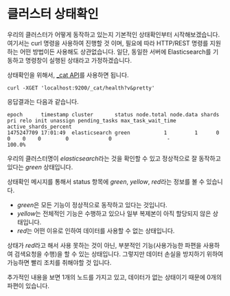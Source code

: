 # 클러스터 상태확인
우리의 클러스터가 어떻게 동작하고 있는지 기본적인 상태확인부터 시작해보겠습니다. 여기서는 curl 명령을 사용하여 진행할 것 이며, 필요에 따라 HTTP/REST 명령를 지원하는 어떤 방법이든 사용해도 상관없습니다. 일단, 동일한 서버에 Elasticsearch를 기동하고 명령창이 실행된 상태라고 가정하겠습니다.

상태확인을 위해서, [_cat API](https://www.elastic.co/guide/en/elasticsearch/reference/current/cat.html)를 사용하면 됩니다.
```
curl -XGET 'localhost:9200/_cat/health?v&pretty'
```
응답결과는 다음과 같습니다.
```
epoch      timestamp cluster       status node.total node.data shards pri relo init unassign pending_tasks max_task_wait_time active_shards_percent
1475247709 17:01:49  elasticsearch green           1         1      0   0    0    0        0             0                  -                100.0%
```
우리의 클러스터명이 *elasticsearch*라는 것을 확인할 수 있고 정상적으로 잘 동작하고 있다는 *green* 상태입니다.

상태확인 메시지를 통해서 status 항목에 *green*, *yellow*, *red*라는 정보를 볼 수 있습니다. 
* *green*은 모든 기능이 정상적으로 동작하고 있다는 것입니다.
* *yellow*는 전체적인 기능은 수행하고 있으나 일부 복제본이 아직 할당되지 않은 상태입니다.
* *red*는 어떤 이유로 인하여 데이터를 사용할 수 없는 상태입니다.

상태가 *red*라고 해서 사용 못하는 것이 아닌, 부분적인 기능(사용가능한 파편을 사용하여 검색요청을 수행)을 할 수 있는 상태입니다. 그렇지만 데이터 손실을 방지하기 위하여 가능하면 빨리 조치를 취해야할 것 입니다.

추가적인 내용을 보면 1개의 노드를 가지고 있고, 데이터가 없는 상태이기 때문에 0개의 파편이 있습니다. 